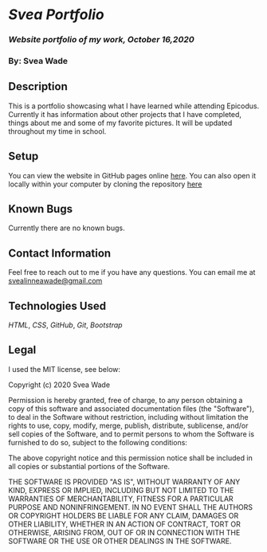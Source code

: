 # _Svea Portfolio_

### _Website portfolio of my work, October 16,2020_

### By: Svea Wade

## Description
This is a portfolio showcasing what I have learned while attending Epicodus. Currently it has information about other projects that I have completed, things about me and some of my favorite pictures. It will be updated throughout my time in school. 

## Setup
You can view the website in GitHub pages online [here](https://svealinnea.github.io/Portfolio-Svea1/). You can also open it locally within your computer by cloning the repository [here](https://github.com/svealinnea/Portfolio-Svea1) 


## Known Bugs
Currently there are no known bugs.


## Contact Information
Feel free to reach out to me if you have any questions. You can email me at svealinneawade@gmail.com 


## Technologies Used

*HTML*,
*CSS*,
*GitHub*,
*Git*,
*Bootstrap*

## Legal

I used the MIT license, see below:

Copyright (c) 2020 Svea Wade

Permission is hereby granted, free of charge, to any person obtaining a copy of this software and associated documentation files (the "Software"), to deal in the Software without restriction, including without limitation the rights to use, copy, modify, merge, publish, distribute, sublicense, and/or sell copies of the Software, and to permit persons to whom the Software is furnished to do so, subject to the following conditions:

The above copyright notice and this permission notice shall be included in all copies or substantial portions of the Software.

THE SOFTWARE IS PROVIDED "AS IS", WITHOUT WARRANTY OF ANY KIND, EXPRESS OR IMPLIED, INCLUDING BUT NOT LIMITED TO THE WARRANTIES OF MERCHANTABILITY, FITNESS FOR A PARTICULAR PURPOSE AND NONINFRINGEMENT. IN NO EVENT SHALL THE AUTHORS OR COPYRIGHT HOLDERS BE LIABLE FOR ANY CLAIM, DAMAGES OR OTHER LIABILITY, WHETHER IN AN ACTION OF CONTRACT, TORT OR OTHERWISE, ARISING FROM, OUT OF OR IN CONNECTION WITH THE SOFTWARE OR THE USE OR OTHER DEALINGS IN THE SOFTWARE.